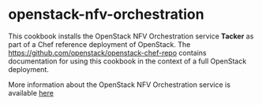 # openstack-nfv-orchestration

This cookbook installs the OpenStack NFV Orchestration service **Tacker** as part of a Chef reference deployment of OpenStack. The https://github.com/openstack/openstack-chef-repo contains documentation for using this cookbook in the context of a full OpenStack deployment.

More information about the OpenStack NFV Orchestration service is available
[here](https://docs.openstack.org/tacker/latest/api/)
